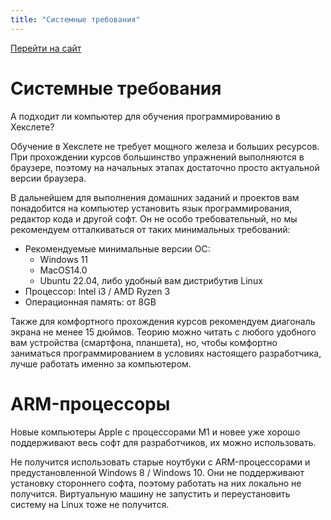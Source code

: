 ```yaml
---
title: "Системные требования"
---
```


[Перейти на сайт](https://ru.hexlet.io)

# Системные требования

А подходит ли компьютер для обучения программированию в Хекслете?

Обучение в Хекслете не требует мощного железа и больших ресурсов. При прохождении курсов большинство упражнений выполняются в браузере, поэтому на начальных этапах достаточно просто актуальной версии браузера.

В дальнейшем для выполнения домашних заданий и проектов вам понадобится на компьютер установить язык программирования, редактор кода и другой софт. Он не особо требовательный, но мы рекомендуем отталкиваться от таких минимальных требований:

* Рекомендуемые минимальные версии ОС:
  + Windows 11
  + MacOS14.0
  + Ubuntu 22.04, либо удобный вам дистрибутив Linux
* Процессор: Intel i3 / AMD Ryzen 3
* Операционная память: от 8GB

Также для комфортного прохождения курсов рекомендуем диагональ экрана не менее 15 дюймов. Теорию можно читать с любого удобного вам устройства (смартфона, планшета), но, чтобы комфортно заниматься программированием в условиях настоящего разработчика, лучше работать именно за компьютером.

# ARM-процессоры

Новые компьютеры Apple с процессорами M1 и новее уже хорошо поддерживают весь софт для разработчиков, их можно использовать.

Не получится использовать старые ноутбуки с ARM-процессорами и предустановленной Windows 8 / Windows 10. Они не поддерживают установку стороннего софта, поэтому работать на них локально не получится. Виртуальную машину не запустить и переустановить систему на Linux тоже не получится.

